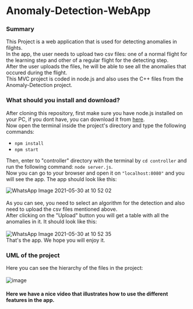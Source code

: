 # Anomaly-Detection-WebApp

### Summary
This Project is a web application that is used for detecting anomalies in filghts.<br />
In the app, the user needs to upload two csv files: one of a normal flight for the learning step and other of a regular flight for the detecting step.<br />
After the user uploads the files, he will be able to see all the anomalies that occured during the flight.<br />
This MVC project is coded in node.js and also uses the C++ files from the Anomaly-Detection project.

### What should you install and download?
After cloning this repository, first make sure you have node.js installed on your PC, if you dont have, you can download it from [here](https://nodejs.org/en/download/).<br/>
Now open the terminal inside the project's directory and type the following commands:<br />

- ``npm install``<br />
- ``npm start ``

Then, enter to "controller" directory with the terminal by ``cd controller`` and run the following command: ``node server.js``.<br/>
Now you can go to your browser and open it on ``"localhost:8080"`` and you will see the app.
The app should look like this:<br/>

![WhatsApp Image 2021-05-30 at 10 52 02](https://user-images.githubusercontent.com/71650499/120097018-04091c00-c137-11eb-9fef-3215efd515b3.png)<br/><br/>
As you can see, you need to select an algorithm for the detection and also need to upload the csv files mentioned above.<br/>
After clicking on the "Upload" button you will get a table with all the anomalies in it. It should look like this:<br/><br/>
![WhatsApp Image 2021-05-30 at 10 52 35](https://user-images.githubusercontent.com/71650499/120097146-914c7080-c137-11eb-9699-0372f17fe8ad.png)<br/>
That's the app. We hope you will enjoy it.


### UML of the project
Here you can see the hierarchy of the files in the project:<br/><br/>
![image](https://user-images.githubusercontent.com/71728836/120083964-1a7e8b80-c0d5-11eb-95b9-84360b7d2a15.png)


#### Here we have a nice video that illustrates how to use the different features in the app.
 
